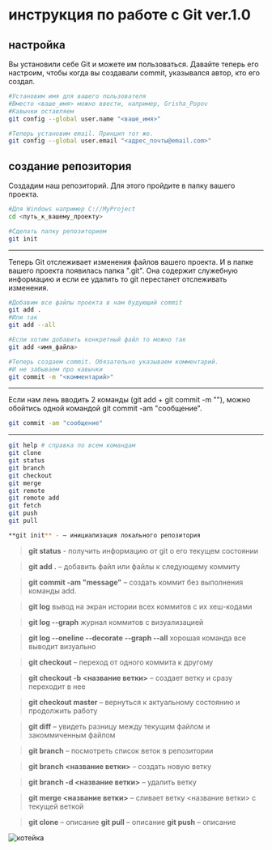 # инструкция по работе с Git ver.1.0

## настройка
Вы установили себе Git и можете им пользоваться. Давайте теперь его настроим, чтобы когда вы создавали commit, указывался автор, кто его создал.

```sh
#Установим имя для вашего пользователя  
#Вместо <ваше_имя> можно ввести, например, Grisha_Popov  
#Кавычки оставляем
git config --global user.name "<ваше_имя>"

#Теперь установим email. Принцип тот же.
git config --global user.email "<адрес_почты@email.com>"
```
## cоздание репозитория

Создадим наш репозиторий. Для этого пройдите в папку вашего проекта.

```sh
#Для Windows например С://MyProject
cd <путь_к_вашему_проекту>

#Сделать папку репозиторием
git init
```
---
Теперь Git отслеживает изменения файлов вашего проекта. И в папке вашего проекта появилась папка ".git". Она содержит служебную информацию и если ее удалить то git перестанет отслеживать изменения.

```sh
#Добавим все файлы проекта в нам будующий commit
git add .
#Или так
git add --all

#Если хотим добавить конкретный файл то можно так
git add <имя_файла> 

#Теперь создаем commit. Обязательно указываем комментарий.
#И не забываем про кавычки
git commit -m "<комментарий>"
```
---
Если нам лень вводить 2 команды (git add + git commit -m ""), можно обойтись одной командой git commit -am "сообщение".

```sh
git commit -am "сообщение"
```
---

```sh
git help # справка по всем командам
git clone
git status
git branch
git checkout
git merge
git remote
git remote add
git fetch
git push
git pull
```

```sh
**git init** - – инициализация локального репозитория
```

> **git status** - получить информацию от git о его текущем состоянии

> **git add .** – добавить файл или файлы к следующему коммиту

> **git commit -am "message"** – создать коммит без выполнения команды add.

> **git log** вывод на экран истории всех коммитов с их хеш-кодами

> **git log --graph** журнал коммитов с визуализацией

> **git  log --oneline --decorate --graph --all**  хорошая команда все выводит визуально

> **git checkout** – переход от одного коммита к другому

> **git checkout -b <название ветки>** – создает ветку и сразу переходит в нее

> **git checkout master** – вернуться к актуальному состоянию и продолжить работу

> **git diff** – увидеть разницу между текущим файлом и закоммиченным файлом

> **git branch** – посмотреть список веток в репозитории

> **git branch <название ветки>** – создать новую ветку

> **git branch -d <название ветки>** – удалить ветку

> **git merge <название ветки>** – сливает ветку <название ветки> с текущей веткой

> **git clone** – описание
> **git pull** – описание
> **git push** – описание

<img title="котейка" alt="котейка" src="cat.png"> 

